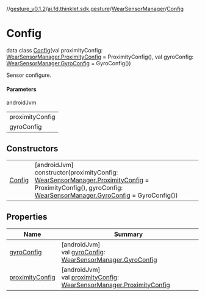 //[gesture_v0.1.2](../../../../index.md)/[ai.fd.thinklet.sdk.gesture](../../index.md)/[WearSensorManager](../index.md)/[Config](index.md)

# Config

data class [Config](index.md)(val proximityConfig: [WearSensorManager.ProximityConfig](../-proximity-config/index.md) = ProximityConfig(), val gyroConfig: [WearSensorManager.GyroConfig](../-gyro-config/index.md) = GyroConfig())

Sensor configure.

#### Parameters

androidJvm

| |
|---|
| proximityConfig |
| gyroConfig |

## Constructors

| | |
|---|---|
| [Config](-config.md) | [androidJvm]<br>constructor(proximityConfig: [WearSensorManager.ProximityConfig](../-proximity-config/index.md) = ProximityConfig(), gyroConfig: [WearSensorManager.GyroConfig](../-gyro-config/index.md) = GyroConfig()) |

## Properties

| Name | Summary |
|---|---|
| [gyroConfig](gyro-config.md) | [androidJvm]<br>val [gyroConfig](gyro-config.md): [WearSensorManager.GyroConfig](../-gyro-config/index.md) |
| [proximityConfig](proximity-config.md) | [androidJvm]<br>val [proximityConfig](proximity-config.md): [WearSensorManager.ProximityConfig](../-proximity-config/index.md) |
